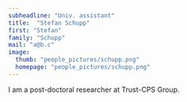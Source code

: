 ```yaml
---
subheadline: "Univ. assistant"
title:  "Stefan Schupp"
first: "Stefan"
family: "Schupp"
mail: "a@b.c"
image:
  thumb: "people_pictures/schupp.png"
  homepage: "people_pictures/schupp.png"
---
```


I am a post-doctoral researcher at Trust-CPS Group.
